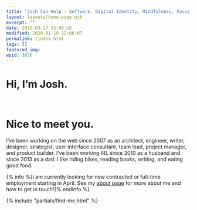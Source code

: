 ```yaml
---
title: "Josh Can Help - Software, Digital Identity, Mindfulness, Focus, and Personal Improvement"
layout: layouts/home-page.njk
excerpt: ""
date: 2016-03-17 15:00:16
modified: 2020-01-19 22:06:07
permalink: /index.html
tags: []
featured_img:
wpid: 3820
---
```


<div class="title"><h1>Hi, I’m Josh.</h1><br><h1>Nice to meet you.</h1></div>

I’ve been working on the web since 2007 as an architect, engineer, writer, designer, strategist, user interface consultant, team lead, project manager, and product builder. I’ve been working IRL since 2010 as a husband and since 2013 as a dad. I like riding bikes, reading books, writing, and eating good food.

{% info %}I am currently looking for new contracted or full-time employment starting in April. See my [about page](/about) for more about me and how to get in touch!{% endinfo %}

{% include "partials/find-me.html" %}